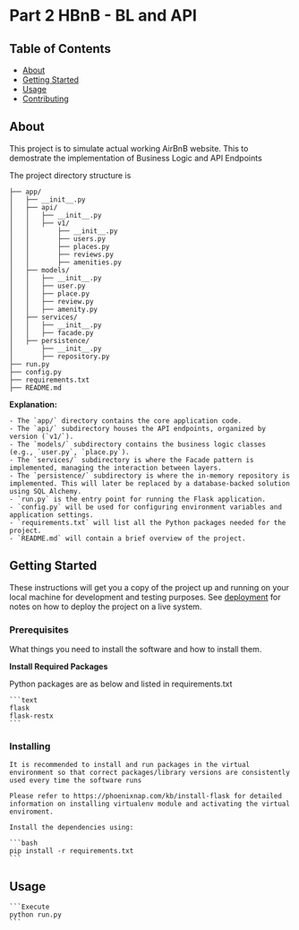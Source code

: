 # Part 2 HBnB - BL and API

## Table of Contents

- [About](#about)
- [Getting Started](#getting_started)
- [Usage](#usage)
- [Contributing](../CONTRIBUTING.md)

## About <a name = "about"></a>

This project is to simulate actual working AirBnB website.
This to demostrate the implementation of Business Logic and API Endpoints


The project directory structure is 


```hbnb/
├── app/
│   ├── __init__.py
│   ├── api/
│   │   ├── __init__.py
│   │   ├── v1/
│   │       ├── __init__.py
│   │       ├── users.py
│   │       ├── places.py
│   │       ├── reviews.py
│   │       ├── amenities.py
│   ├── models/
│   │   ├── __init__.py
│   │   ├── user.py
│   │   ├── place.py
│   │   ├── review.py
│   │   ├── amenity.py
│   ├── services/
│   │   ├── __init__.py
│   │   ├── facade.py
│   ├── persistence/
│       ├── __init__.py
│       ├── repository.py
├── run.py
├── config.py
├── requirements.txt
├── README.md
```
**Explanation:**

    - The `app/` directory contains the core application code.
    - The `api/` subdirectory houses the API endpoints, organized by version (`v1/`).
    - The `models/` subdirectory contains the business logic classes (e.g., `user.py`, `place.py`).
    - The `services/` subdirectory is where the Facade pattern is implemented, managing the interaction between layers.
    - The `persistence/` subdirectory is where the in-memory repository is implemented. This will later be replaced by a database-backed solution using SQL Alchemy.
    - `run.py` is the entry point for running the Flask application.
    - `config.py` will be used for configuring environment variables and application settings.
    - `requirements.txt` will list all the Python packages needed for the project.
    - `README.md` will contain a brief overview of the project.

## Getting Started <a name = "getting_started"></a>



These instructions will get you a copy of the project up and running on your local machine for development and testing purposes. See [deployment](#deployment) for notes on how to deploy the project on a live system.


### Prerequisites

What things you need to install the software and how to install them.



**Install Required Packages**

   Python packages are as below and listed in requirements.txt 

    ```text
    flask
    flask-restx
    ```
### Installing

    It is recommended to install and run packages in the virtual environment so that correct packages/library versions are consistently used every time the software runs

    Please refer to https://phoenixnap.com/kb/install-flask for detailed information on installing virtualenv module and activating the virtual enviroment.
   
    Install the dependencies using:

    ```bash
    pip install -r requirements.txt
    ```


## Usage <a name = "usage"></a>

    ```Execute
    python run.py
    ```
